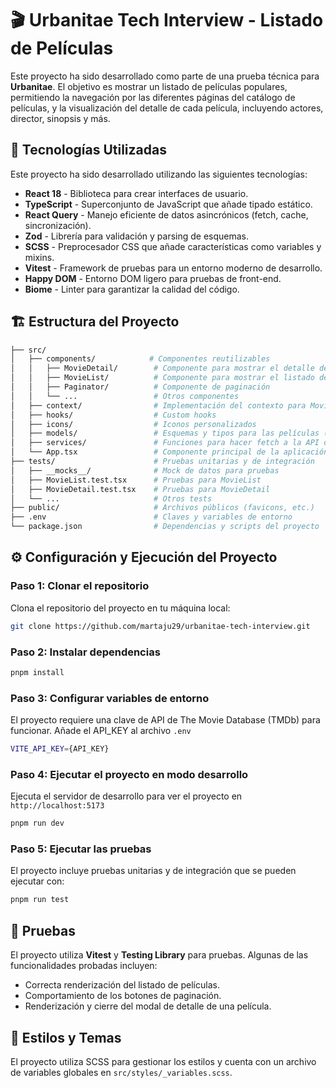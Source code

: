 # 🎬 Urbanitae Tech Interview - Listado de Películas

Este proyecto ha sido desarrollado como parte de una prueba técnica para **Urbanitae**. El objetivo es mostrar un listado de películas populares, permitiendo la navegación por las diferentes páginas del catálogo de películas, y la visualización del detalle de cada película, incluyendo actores, director, sinopsis y más.

## 🚀 Tecnologías Utilizadas

Este proyecto ha sido desarrollado utilizando las siguientes tecnologías:

- **React 18** - Biblioteca para crear interfaces de usuario.
- **TypeScript** - Superconjunto de JavaScript que añade tipado estático.
- **React Query** - Manejo eficiente de datos asincrónicos (fetch, cache, sincronización).
- **Zod** - Librería para validación y parsing de esquemas.
- **SCSS** - Preprocesador CSS que añade características como variables y mixins.
- **Vitest** - Framework de pruebas para un entorno moderno de desarrollo.
- **Happy DOM** - Entorno DOM ligero para pruebas de front-end.
- **Biome** - Linter para garantizar la calidad del código.

## 🏗️ Estructura del Proyecto

```bash
├── src/
│   ├── components/            # Componentes reutilizables
│   │   ├── MovieDetail/        # Componente para mostrar el detalle de una película
│   │   ├── MovieList/          # Componente para mostrar el listado de películas
│   │   ├── Paginator/          # Componente de paginación
│   │   └── ...                 # Otros componentes
│   ├── context/                # Implementación del contexto para MovieDetail y MovieList
│   ├── hooks/                  # Custom hooks
│   ├── icons/                  # Iconos personalizados
│   ├── models/                 # Esquemas y tipos para las películas (con Zod)
│   ├── services/               # Funciones para hacer fetch a la API de películas
│   └── App.tsx                 # Componente principal de la aplicación
├── tests/                      # Pruebas unitarias y de integración
│   ├── __mocks__/              # Mock de datos para pruebas
│   ├── MovieList.test.tsx      # Pruebas para MovieList
│   ├── MovieDetail.test.tsx    # Pruebas para MovieDetail
│   └── ...                     # Otros tests
├── public/                     # Archivos públicos (favicons, etc.)
├── .env                        # Claves y variables de entorno
└── package.json                # Dependencias y scripts del proyecto
```

## ⚙️ Configuración y Ejecución del Proyecto

### Paso 1: Clonar el repositorio

Clona el repositorio del proyecto en tu máquina local:

```bash
git clone https://github.com/martaju29/urbanitae-tech-interview.git
```

### Paso 2: Instalar dependencias

```bash
pnpm install
```

### Paso 3: Configurar variables de entorno
El proyecto requiere una clave de API de The Movie Database (TMDb) para funcionar. Añade el API_KEY al archivo `.env`

```bash
VITE_API_KEY={API_KEY}
```

### Paso 4: Ejecutar el proyecto en modo desarrollo
Ejecuta el servidor de desarrollo para ver el proyecto en `http://localhost:5173`

```bash
pnpm run dev
```

### Paso 5: Ejecutar las pruebas
El proyecto incluye pruebas unitarias y de integración que se pueden ejecutar con:
```bash
pnpm run test
```

## 🧪 Pruebas

El proyecto utiliza **Vitest** y **Testing Library** para pruebas. Algunas de las funcionalidades probadas incluyen:

- Correcta renderización del listado de películas.
- Comportamiento de los botones de paginación.
- Renderización y cierre del modal de detalle de una película.

## 🎨 Estilos y Temas
El proyecto utiliza SCSS para gestionar los estilos y cuenta con un archivo de variables globales en `src/styles/_variables.scss`.